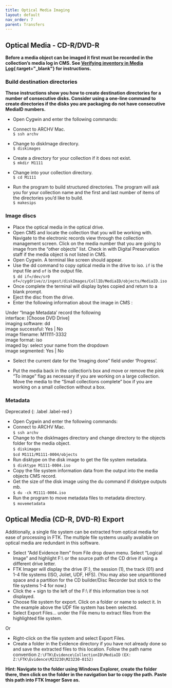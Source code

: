 ```yaml
---
title: Optical Media Imaging
layout: default
nav_order: 7
parent: Transfers
---
```


## Optical Media - CD-R/DVD-R

**Before a media object can be imaged it first must be recorded in the collection’s media log in CMS. See [Verifying inventory in Media Log](/digarch/transfers/verify-inventory.html){:target="_blank"} for instructions.**

### Build destination directories

**These instructions show you how to create destination directories for a number of consecutive disks. Consider using a one-line command to create directories if the disks you are packaging do not have consecutive MediaID numbers.**

* Open Cygwin and enter the following commands:

* Connect to ARCHV Mac.  
```$ ssh archv```  
* Change to diskImage directory.  
```$ diskimages```  
* Create a directory for your collection if it does not exist.  
```$ mkdir M1111```  
* Change into your collection directory.  
```$ cd M1111```  
* Run the program to build structured directories. The program will ask you for your collection name and the first and last number of items of the directories you’d like to build.  
```$ makesips```  

### Image discs

* Place the optical media in the optical drive.
* Open CMS and locate the collection that you will be working with. Navigate to the electronic records view through the collection management screen. Click on the media number that you are going to image from the “other objects” list. Check in with Digital Preservation staff if the media object is not listed in CMS.
* Open Cygwin. A terminal like screen should appear.
* Use the dd command to copy optical media in the drive to iso. ```if``` is the input file and ```of``` is the output file.  
```$ dd if=/dev/sr0 of=/cygdrive/z/ingest/diskImages/CollID/MediaID/objects/MediaID.iso```  
* Once complete the terminal will display bytes copied and return to a blank prompt.
* Eject the disc from the drive.
* Enter the following information about the image in CMS :

 Under “Image Metadata’ record the following  
interface:	[Choose DVD Drive]  
imaging software:	dd  
image successful:	Yes | No  
image filename:	M11111-3332  
image format:	iso  
imaged by:	select your name from the dropdown  
image segmented:	Yes | No  

* Select the current date for the ‘Imaging done” field under ‘Progress’.

* Put the media back in the collection’s box and move or remove the pink “To image” flag as necessary if you are working on a large collection. Move the media to the “Small collections complete” box if you are working on a small collection without a box.

### Metadata
Deprecated
{: .label .label-red }
* Open Cygwin and enter the following commands:
* Connect to ARCHV Mac.  
```$ ssh archv```  
* Change to the diskImages directory and change directory to the objects folder for the media object.  
```$ diskimages```  
```$cd M1111/M1111-0004/objects```  
* Run disktype on the disk image to get the file system metadata.  
```$ disktype M1111-0004.iso```  
* Copy the file system information data from the output into the media objects CMS record.
* Get the size of the disk image using the du command if disktype outputs mb.  
```$ du -ck M1111-0004.iso```  
* Run the program to move metadata files to metadata directory.  
```$ movemetadata``` 

## Optical Media (CD-R, DVD-R) Export

Additionally, a single file system can be extracted from optical media for ease of processing in FTK. The multiple file systems usually available on optical media are redundant in this software.

* Select “Add Evidence Item” from File drop down menu. Select “Logical Image” and highlight F:\ or the source path of the CD drive if using a different drive letter. 
* FTK Imager will display the drive (F:), the session (1), the track (01) and 1-4 file systems (ISO, Joliet, UDF, HFS). (You may also see unpartitioned space and a partition for the CD builder/Disc Recorder but stick to the file systems 1-4 for now.)
* Click the + sign to the left of the F:\ if this information tree is not displayed. 
* Choose file system for export. Click on a folder or name to select it. In the example above the UDF file system has been selected.  
* Select Export Files… under the File menu to extract files from the highlighted file system.

Or

* Right-click on the file system and select Export Files.
* Create a folder in the Evidence directory if you have not already done so and save the extracted files to this location. Follow the path name convention  ```Z:\FTK\Evidence\CollectionID\MediaID```
```(EX: Z:\FTK\Evidence\M23230\M23230-0152) ```

**Hint: Navigate to the folder using Windows Explorer, create the folder there,  then click on the folder in the navigation bar to copy the path. Paste this path into FTK Imager Save as.**
